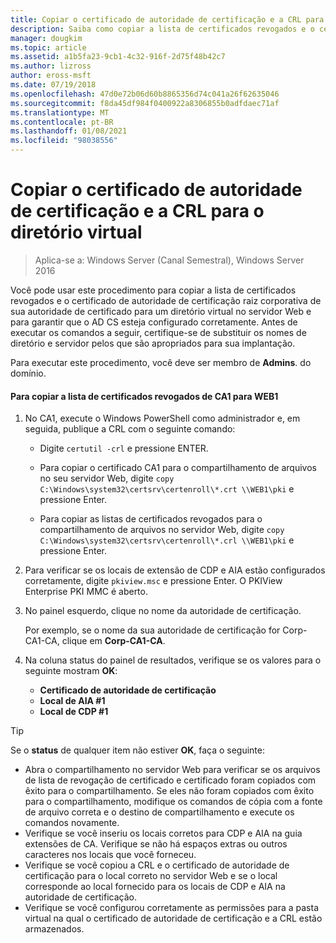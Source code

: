 ```yaml
---
title: Copiar o certificado de autoridade de certificação e a CRL para o diretório virtual
description: Saiba como copiar a lista de certificados revogados e o certificado de AC raiz corporativa de sua autoridade de certificação para um diretório virtual no servidor Web e para garantir que o AD CS esteja configurado corretamente.
manager: dougkim
ms.topic: article
ms.assetid: a1b5fa23-9cb1-4c32-916f-2d75f48b42c7
ms.author: lizross
author: eross-msft
ms.date: 07/19/2018
ms.openlocfilehash: 47d0e72b06d60b8865356d74c041a26f62635046
ms.sourcegitcommit: f8da45df984f0400922a8306855b0adfdaec71af
ms.translationtype: MT
ms.contentlocale: pt-BR
ms.lasthandoff: 01/08/2021
ms.locfileid: "98038556"
---
```

# <a name="copy-the-ca-certificate-and-crl-to-the-virtual-directory"></a>Copiar o certificado de autoridade de certificação e a CRL para o diretório virtual

>Aplica-se a: Windows Server (Canal Semestral), Windows Server 2016

Você pode usar este procedimento para copiar a lista de certificados revogados e o certificado de autoridade de certificação raiz corporativa de sua autoridade de certificado para um diretório virtual no servidor Web e para garantir que o AD CS esteja configurado corretamente. Antes de executar os comandos a seguir, certifique-se de substituir os nomes de diretório e servidor pelos que são apropriados para sua implantação.

Para executar este procedimento, você deve ser membro de **Admins**. do domínio.

#### <a name="to-copy-the-certificate-revocation-list-from-ca1-to-web1"></a>Para copiar a lista de certificados revogados de CA1 para WEB1

1.  No CA1, execute o Windows PowerShell como administrador e, em seguida, publique a CRL com o seguinte comando:

    - Digite `certutil -crl` e pressione ENTER.

    - Para copiar o certificado CA1 para o compartilhamento de arquivos no seu servidor Web, digite `copy C:\Windows\system32\certsrv\certenroll\*.crt \\WEB1\pki` e pressione Enter.

    - Para copiar as listas de certificados revogados para o compartilhamento de arquivos no servidor Web, digite `copy C:\Windows\system32\certsrv\certenroll\*.crl \\WEB1\pki` e pressione Enter.

2.  Para verificar se os locais de extensão de CDP e AIA estão configurados corretamente, digite `pkiview.msc` e pressione Enter. O PKIView Enterprise PKI MMC é aberto.

3.  No painel esquerdo, clique no nome da autoridade de certificação.<p>Por exemplo, se o nome da sua autoridade de certificação for Corp-CA1-CA, clique em **Corp-CA1-CA**.

4. Na coluna status do painel de resultados, verifique se os valores para o seguinte mostram **OK**:

    - **Certificado de autoridade de certificação**
    - **Local de AIA #1**
    - **Local de CDP #1**


> [!TIP]
> Se o **status** de qualquer item não estiver **OK**, faça o seguinte:
> -   Abra o compartilhamento no servidor Web para verificar se os arquivos de lista de revogação de certificado e certificado foram copiados com êxito para o compartilhamento. Se eles não foram copiados com êxito para o compartilhamento, modifique os comandos de cópia com a fonte de arquivo correta e o destino de compartilhamento e execute os comandos novamente.
> -   Verifique se você inseriu os locais corretos para CDP e AIA na guia extensões de CA. Verifique se não há espaços extras ou outros caracteres nos locais que você forneceu.
> -   Verifique se você copiou a CRL e o certificado de autoridade de certificação para o local correto no servidor Web e se o local corresponde ao local fornecido para os locais de CDP e AIA na autoridade de certificação.
> -   Verifique se você configurou corretamente as permissões para a pasta virtual na qual o certificado de autoridade de certificação e a CRL estão armazenados.



